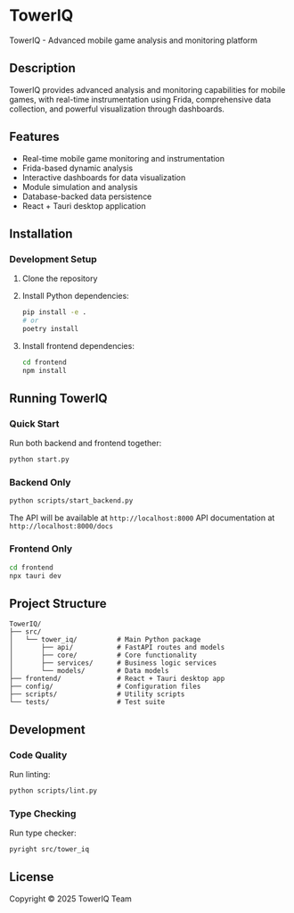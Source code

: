 # TowerIQ

TowerIQ - Advanced mobile game analysis and monitoring platform

## Description

TowerIQ provides advanced analysis and monitoring capabilities for mobile games, with real-time instrumentation using Frida, comprehensive data collection, and powerful visualization through dashboards.

## Features

- Real-time mobile game monitoring and instrumentation
- Frida-based dynamic analysis
- Interactive dashboards for data visualization
- Module simulation and analysis
- Database-backed data persistence
- React + Tauri desktop application

## Installation

### Development Setup

1. Clone the repository
2. Install Python dependencies:
   ```bash
   pip install -e .
   # or
   poetry install
   ```

3. Install frontend dependencies:
   ```bash
   cd frontend
   npm install
   ```

## Running TowerIQ

### Quick Start

Run both backend and frontend together:
```bash
python start.py
```

### Backend Only

```bash
python scripts/start_backend.py
```

The API will be available at `http://localhost:8000`
API documentation at `http://localhost:8000/docs`

### Frontend Only

```bash
cd frontend
npx tauri dev
```

## Project Structure

```
TowerIQ/
├── src/
│   └── tower_iq/          # Main Python package
│       ├── api/           # FastAPI routes and models
│       ├── core/          # Core functionality
│       ├── services/      # Business logic services
│       └── models/        # Data models
├── frontend/              # React + Tauri desktop app
├── config/                # Configuration files
├── scripts/               # Utility scripts
└── tests/                 # Test suite
```

## Development

### Code Quality

Run linting:
```bash
python scripts/lint.py
```

### Type Checking

Run type checker:
```bash
pyright src/tower_iq
```

## License

Copyright © 2025 TowerIQ Team

